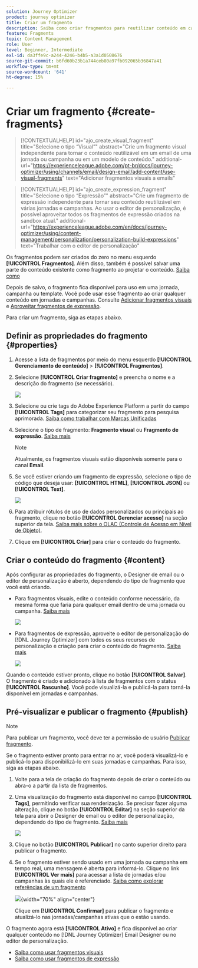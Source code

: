```yaml
---
solution: Journey Optimizer
product: journey optimizer
title: Criar um fragmento
description: Saiba como criar fragmentos para reutilizar conteúdo em campanhas e jornadas do Journey Optimizer
feature: Fragments
topic: Content Management
role: User
level: Beginner, Intermediate
exl-id: da3ffe9c-a244-4246-b4b5-a3a1d0508676
source-git-commit: b6fd60b23b1a744ceb80a97fb092065b36847a41
workflow-type: tm+mt
source-wordcount: '641'
ht-degree: 15%

---
```


# Criar um fragmento {#create-fragments}

>[!CONTEXTUALHELP]
>id="ajo_create_visual_fragment"
>title="Selecione o tipo “Visual”"
>abstract="Crie um fragmento visual independente para tornar o conteúdo reutilizável em um email de uma jornada ou campanha ou em um modelo de conteúdo."
>additional-url="https://experienceleague.adobe.com/pt-br/docs/journey-optimizer/using/channels/email/design-email/add-content/use-visual-fragments" text="Adicionar fragmentos visuais a emails"

>[!CONTEXTUALHELP]
>id="ajo_create_expression_fragment"
>title="Selecione o tipo “Expressão”"
>abstract="Crie um fragmento de expressão independente para tornar seu conteúdo reutilizável em várias jornadas e campanhas. Ao usar o editor de personalização, é possível aproveitar todos os fragmentos de expressão criados na sandbox atual."
>additional-url="https://experienceleague.adobe.com/en/docs/journey-optimizer/using/content-management/personalization/personalization-build-expressions" text="Trabalhar com o editor de personalização"

Os fragmentos podem ser criados do zero no menu esquerdo **[!UICONTROL Fragmentos]**. Além disso, também é possível salvar uma parte do conteúdo existente como fragmento ao projetar o conteúdo. [Saiba como](#save-as-fragment)

Depois de salvo, o fragmento fica disponível para uso em uma jornada, campanha ou template. Você pode usar esse fragmento ao criar qualquer conteúdo em jornadas e campanhas. Consulte [Adicionar fragmentos visuais](../email/use-visual-fragments.md) e [Aproveitar fragmentos de expressão](../personalization/use-expression-fragments.md).

Para criar um fragmento, siga as etapas abaixo.

## Definir as propriedades do fragmento {#properties}

1. Acesse a lista de fragmentos por meio do menu esquerdo **[!UICONTROL Gerenciamento de conteúdo]** > **[!UICONTROL Fragmentos]**.

1. Selecione **[!UICONTROL Criar fragmento]** e preencha o nome e a descrição do fragmento (se necessário).

   ![](assets/fragment-details.png)

1. Selecione ou crie tags do Adobe Experience Platform a partir do campo **[!UICONTROL Tags]** para categorizar seu fragmento para pesquisa aprimorada. [Saiba como trabalhar com Marcas Unificadas](../start/search-filter-categorize.md#tags)

1. Selecione o tipo de fragmento: **Fragmento visual** ou **Fragmento de expressão**. [Saiba mais](../content-management/fragments.md#visual-expression)

   >[!NOTE]
   >
   >Atualmente, os fragmentos visuais estão disponíveis somente para o canal **Email**.

1. Se você estiver criando um fragmento de expressão, selecione o tipo de código que deseja usar: **[!UICONTROL HTML]**, **[!UICONTROL JSON]** ou **[!UICONTROL Text]**.

   ![](assets/fragment-expression-type.png)

1. Para atribuir rótulos de uso de dados personalizados ou principais ao fragmento, clique no botão **[!UICONTROL Gerenciar acesso]** na seção superior da tela. [Saiba mais sobre o OLAC (Controle de Acesso em Nível de Objeto)](../administration/object-based-access.md).

1. Clique em **[!UICONTROL Criar]** para criar o conteúdo do fragmento.

## Criar o conteúdo do fragmento {#content}

Após configurar as propriedades do fragmento, o Designer de email ou o editor de personalização é aberto, dependendo do tipo de fragmento que você está criando.

* Para fragmentos visuais, edite o conteúdo conforme necessário, da mesma forma que faria para qualquer email dentro de uma jornada ou campanha. [Saiba mais](../email/get-started-email-design.md)

  ![](assets/fragment-designer.png)

* Para fragmentos de expressão, aproveite o editor de personalização do [!DNL Journey Optimizer] com todos os seus recursos de personalização e criação para criar o conteúdo do fragmento. [Saiba mais](../personalization/personalization-build-expressions.md)

  ![](assets/fragment-expression-editor.png)

Quando o conteúdo estiver pronto, clique no botão **[!UICONTROL Salvar]**. O fragmento é criado e adicionado à lista de fragmentos com o status **[!UICONTROL Rascunho]**. Você pode visualizá-la e publicá-la para torná-la disponível em jornadas e campanhas.

## Pré-visualizar e publicar o fragmento {#publish}

>[!NOTE]
>
>Para publicar um fragmento, você deve ter a permissão de usuário [Publicar fragmento](../administration/ootb-product-profiles.md#content-library-manager).

Se o fragmento estiver pronto para entrar no ar, você poderá visualizá-lo e publicá-lo para disponibilizá-lo em suas jornadas e campanhas. Para isso, siga as etapas abaixo.

1. Volte para a tela de criação do fragmento depois de criar o conteúdo ou abra-o a partir da lista de fragmentos.

1. Uma visualização do fragmento está disponível no campo **[!UICONTROL Tags]**, permitindo verificar sua renderização. Se precisar fazer alguma alteração, clique no botão **[!UICONTROL Editar]** na seção superior da tela para abrir o Designer de email ou o editor de personalização, dependendo do tipo de fragmento. [Saiba mais](manage-fragments.md#edit-fragments)

   ![](assets/fragment-preview.png)

1. Clique no botão **[!UICONTROL Publicar]** no canto superior direito para publicar o fragmento.

1. Se o fragmento estiver sendo usado em uma jornada ou campanha em tempo real, uma mensagem é aberta para informá-lo. Clique no link **[!UICONTROL Ver mais]** para acessar a lista de jornadas e/ou campanhas às quais ele é referenciado. [Saiba como explorar referências de um fragmento](../content-management/manage-fragments.md#explore-references)

   ![](assets/fragment-publish.png){width="70%" align="center"}

   Clique em **[!UICONTROL Confirmar]** para publicar o fragmento e atualizá-lo nas jornadas/campanhas ativas que o estão usando.

O fragmento agora está **[!UICONTROL Ativo]** e fica disponível ao criar qualquer conteúdo no [!DNL Journey Optimizer] Email Designer ou no editor de personalização.

* [Saiba como usar fragmentos visuais](../email/use-visual-fragments.md)
* [Saiba como usar fragmentos de expressão](../personalization/use-expression-fragments.md)
